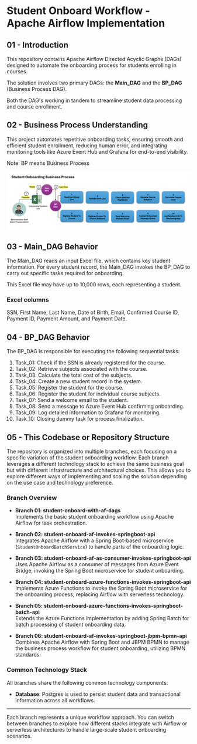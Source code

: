 # Student Onboard Workflow - Apache Airflow Implementation

## 01 - Introduction
This repository contains Apache Airflow Directed Acyclic Graphs (DAGs) designed to automate the onboarding process for students enrolling in courses. 

The solution involves two primary DAGs: the **Main_DAG** and the **BP_DAG** (Business Process DAG).

Both the DAG's working in tandem to streamline student data processing and course enrollment.

## 02 - Business Process Understanding
This project automates repetitive onboarding tasks, ensuring smooth and efficient student enrollment, reducing human error, and integrating monitoring tools like Azure Event Hub and Grafana for end-to-end visibility.

Note: BP means Business Process

![Student Onboarding Business Process Understanding](Student_Onboarding_Business_Process_Flow_v01.png "Student Onboarding Business Process Understanding")

## 03 - Main_DAG Behavior
The Main_DAG reads an input Excel file, which contains key student information. For every student record, the Main_DAG invokes the BP_DAG to carry out specific tasks required for onboarding.

This Excel file may have up to 10,000 rows, each representing a student. 

### Excel columns
SSN, First Name, Last Name, Date of Birth, Email, Confirmed Course ID, Payment ID, Payment Amount, and Payment Date. 

## 04 - BP_DAG Behavior
The BP_DAG is responsible for executing the following sequential tasks:

1. Task_01: Check if the SSN is already registered for the course.
2. Task_02: Retrieve subjects associated with the course.
3. Task_03: Calculate the total cost of the subjects.
4. Task_04: Create a new student record in the system.
5. Task_05: Register the student for the course.
6. Task_06: Register the student for individual course subjects.
7. Task_07: Send a welcome email to the student.
8. Task_08: Send a message to Azure Event Hub confirming onboarding.
9. Task_09: Log detailed information to Grafana for monitoring.
10. Task_10: Closing dummy task for process finalization.


## 05 - This Codebase or Repository Structure

The repository is organized into multiple branches, each focusing on a specific variation of the student onboarding workflow. Each branch leverages a different technology stack to achieve the same business goal but with different infrastructure and architectural choices. This allows you to explore different ways of implementing and scaling the solution depending on the use case and technology preference.

### Branch Overview

- **Branch 01: student-onboard-with-af-dags**  
  Implements the basic student onboarding workflow using Apache Airflow for task orchestration.

- **Branch 02: student-onboard-af-invokes-springboot-api**  
  Integrates Apache Airflow with a Spring Boot-based microservice (`StudentOnboardBatchService`) to handle parts of the onboarding logic.

- **Branch 03: student-onboard-af-as-consumer-invokes-springboot-api**  
  Uses Apache Airflow as a consumer of messages from Azure Event Bridge, invoking the Spring Boot microservice for student onboarding.

- **Branch 04: student-onboard-azure-functions-invokes-springboot-api**  
  Implements Azure Functions to invoke the Spring Boot microservice for the onboarding process, replacing Airflow with serverless technology.

- **Branch 05: student-onboard-azure-functions-invokes-springboot-batch-api**  
  Extends the Azure Functions implementation by adding Spring Batch for batch processing of student onboarding data.

- **Branch 06: student-onboard-af-invokes-springboot-jbpm-bpmn-api**  
  Combines Apache Airflow with Spring Boot and JBPM BPMN to manage the business process workflow for student onboarding, utilizing BPMN standards.

### Common Technology Stack

All branches share the following common technology components:
- **Database**: Postgres is used to persist student data and transactional information across all workflows.

---

Each branch represents a unique workflow approach. You can switch between branches to explore how different stacks integrate with Airflow or serverless architectures to handle large-scale student onboarding scenarios.

